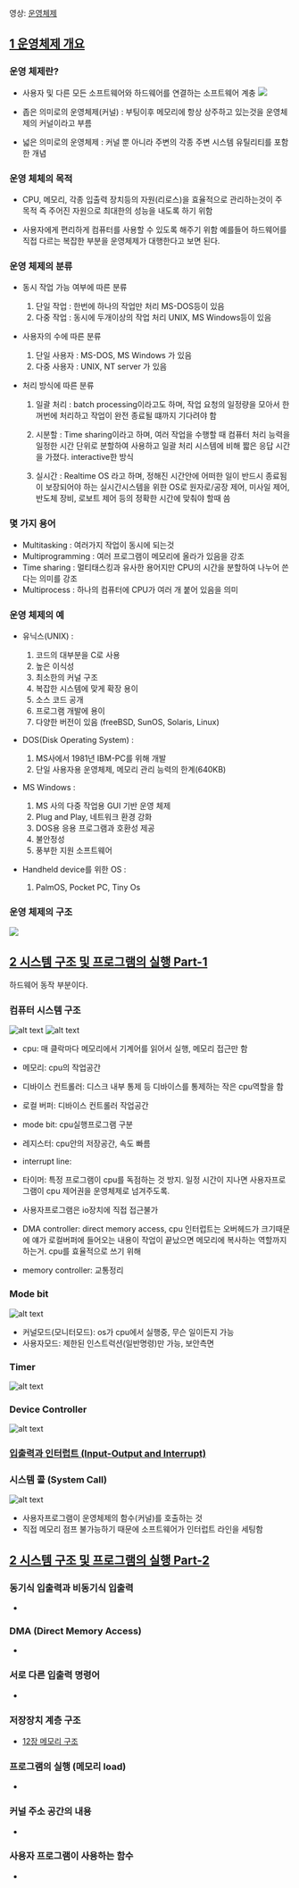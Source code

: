 영상: [운영체제](http://www.kocw.net/home/search/kemView.do?kemId=1046323)

## [1 운영체제 개요](https://core.ewha.ac.kr/publicview/C0101020140307151724641842?vmode=f)

### 운영 체제란?

- 사용자 및 다른 모든 소프트웨어와 하드웨어를 연결하는 소프트웨어 계충
![](../assets/[장현욱]/[운영체제란.png])

- 좁은 의미로의 운영체제(커널) : 부팅이후 메모리에 항상 상주하고 있는것을 운영체제의 커널이라고 부름
- 넓은 의미로의 운영체제 : 커널 뿐 아니라 주변의 각종 주변 시스템 유틸리티를 포함한 개념

### 운영 체체의 목적

- CPU, 메모리, 각종 입출력 장치등의 자원(리로스)을 효율적으로 관리하는것이 주 목적 즉 주어진 자원으로 최대한의 성능을 내도록 하기 위함

- 사용자에게 편리하게 컴퓨터를 사용할 수 있도록 해주기 위함 예를들어 하드웨어를 직접 다르는 복잡한 부분을 운영체제가 대행한다고 보면 된다.

### 운영 체제의 분류

- 동시 작업 가능 여부에 따른 분류
    1. 단일 작업 : 한번에 하나의 작업만 처리 MS-DOS등이 있음
    2. 다중 작업 : 동시에 두개이상의 작업 처리 UNIX, MS Windows등이 있음

- 사용자의 수에 따른 분류
    1. 단일 사용자 : MS-DOS, MS Windows 가 있음
    2. 다중 사용자 : UNIX, NT server 가 있음

- 처리 방식에 따른 분류
    1. 일괄 처리 : batch processing이라고도 하며, 작업 요청의 일정량을 모아서 한꺼번에 처리하고 작업이 완전 종료될 떄까지 기다려야 함

    2. 시분할 : Time sharing이라고 하며, 여러 작업을 수행할 때 컴퓨터 처리 능력을 일정한 시간 단위로 분할하여 사용하고 일괄 처리 시스템에 비해 짧은 응답 시간을 가졌다. interactive한 방식

    3. 실시간 : Realtime OS 라고 하며, 정해진 시간안에 어떠한 일이 반드시 종료됨이 보장되어야 하는 실시간시스템을 위한 OS로 원자로/공장 제어, 미사일 제어, 반도체 장비, 로보트 제어 등의 정확한 시간에 맞춰야 할때 씀

### 몇 가지 용어

- Multitasking : 여러가지 작업이 동시에 되는것
- Multiprogramming : 여러 프로그램이 메모리에 올라가 있음을 강조
- Time sharing : 멀티태스킹과 유사한 용어지만 CPU의 시간을 분할하여 나누어 쓴다는 의미를 강조
- Multiprocess : 하나의 컴퓨터에 CPU가 여러 개 붙어 있음을 의미

### 운영 체제의 예

- 유닉스(UNIX) : 
    1. 코드의 대부분을 C로 사용
    2. 높은 이식성
    3. 최소한의 커널 구조
    4. 복잡한 시스템에 맞게 확장 용이
    5. 소스 코드 공개
    6. 프로그램 개발에 용이
    7. 다양한 버전이 있음 (freeBSD, SunOS, Solaris, Linux)

- DOS(Disk Operating System) :
    1. MS사에서 1981년 IBM-PC를 위해 개발
    2. 단일 사용자용 운영체제, 메모리 관리 능력의 한계(640KB)

-  MS Windows :
    1. MS 사의 다중 작업용 GUI 기반 운영 체제
    2. Plug and Play, 네트워크 환경 강화
    3. DOS용 응용 프로그램과 호환성 제공
    4. 불안정성
    5. 풍부한 지원 소프트웨어

- Handheld device를 위한 OS :
    1. PalmOS, Pocket PC, Tiny Os

### 운영 체제의 구조

![](../assets/[장현욱]/[운영체제의구조.png])


## [2 시스템 구조 및 프로그램의 실행 Part-1](https://core.ewha.ac.kr/publicview/C0101020140311132925816476?vmode=f)

하드웨어 동작 부분이다.

### 컴퓨터 시스템 구조
![alt text](../assets/김연빈/image-1.png)
![alt text](../assets/김연빈/image-3.png)
- cpu: 매 클락마다 메모리에서 기계어를 읽어서 실행, 메모리 접근만 함
- 메모리: cpu의 작업공간
- 디바이스 컨트롤러: 디스크 내부 통제 등 디바이스를 통제하는 작은 cpu역할을 함
- 로컬 버퍼: 디바이스 컨트롤러 작업공간
- mode bit: cpu실행프로그램 구분
- 레지스터: cpu안의 저장공간, 속도 빠름
- interrupt line: 
- 타이머: 특정 프로그램이 cpu를 독점하는 것 방지. 일정 시간이 지나면 사용자프로그램이 cpu 제어권을 운영체제로 넘겨주도록.

- 사용자프로그램은 io장치에 직접 접근불가

- DMA controller: direct memory access, cpu 인터럽트는 오버헤드가 크기때문에 얘가 로컬버퍼에 들어오는 내용이 작업이 끝났으면 메모리에 복사하는 역할까지 하는거. cpu를 효율적으로 쓰기 위해
- memory controller: 교통정리

### Mode bit
![alt text](../assets/김연빈/image-2.png)
- 커널모드(모니터모드): os가 cpu에서 실행중, 무슨 일이든지 가능
- 사용자모드: 제한된 인스트럭션(일반명령)만 가능, 보안측면

### Timer

![alt text](../assets/김연빈/image-4.png)

### Device Controller

![alt text](../assets/김연빈/image-5.png)


### [입출력과 인터럽트 (Input-Output and Interrupt)](/컴퓨터-구조/5장-기본-컴퓨터의-구조와-설계-Part2/입출력과-인터럽트.md)

### 시스템 콜 (System Call)
![alt text](../assets/김연빈/image-9.png)
- 사용자프로그램이 운영체제의 함수(커널)를 호출하는 것
- 직접 메모리 점프 불가능하기 때문에 소프트웨어가 인터럽트 라인을 세팅함

## [2 시스템 구조 및 프로그램의 실행 Part-2](https://core.ewha.ac.kr/publicview/C0101020140314151238067290?vmode=f)

### 동기식 입출력과 비동기식 입출력

- 

### DMA (Direct Memory Access)

- 

### 서로 다른 입출력 명령어

- 

### 저장장치 계층 구조

- [12장 메모리 구조](/컴퓨터-구조/12장-메모리-구조.md) 

### 프로그램의 실행 (메모리 load)

- 

### 커널 주소 공간의 내용

- 

### 사용자 프로그램이 사용하는 함수

-
